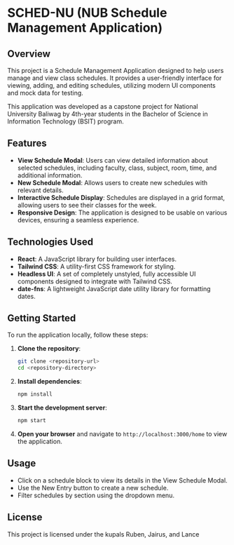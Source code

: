 # SCHED-NU (NUB Schedule Management Application)

## Overview
This project is a Schedule Management Application designed to help users manage and view class schedules. It provides a user-friendly interface for viewing, adding, and editing schedules, utilizing modern UI components and mock data for testing.

This application was developed as a capstone project for National University Baliwag by 4th-year students in the Bachelor of Science in Information Technology (BSIT) program.

## Features
- **View Schedule Modal**: Users can view detailed information about selected schedules, including faculty, class, subject, room, time, and additional information.
- **New Schedule Modal**: Allows users to create new schedules with relevant details.
- **Interactive Schedule Display**: Schedules are displayed in a grid format, allowing users to see their classes for the week.
- **Responsive Design**: The application is designed to be usable on various devices, ensuring a seamless experience.

## Technologies Used
- **React**: A JavaScript library for building user interfaces.
- **Tailwind CSS**: A utility-first CSS framework for styling.
- **Headless UI**: A set of completely unstyled, fully accessible UI components designed to integrate with Tailwind CSS.
- **date-fns**: A lightweight JavaScript date utility library for formatting dates.

## Getting Started
To run the application locally, follow these steps:

1. **Clone the repository**:
   ```bash
   git clone <repository-url>
   cd <repository-directory>
   ```

2. **Install dependencies**:
   ```bash
   npm install
   ```

3. **Start the development server**:
   ```bash
   npm start
   ```

4. **Open your browser** and navigate to `http://localhost:3000/home` to view the application.

## Usage
- Click on a schedule block to view its details in the View Schedule Modal.
- Use the New Entry button to create a new schedule.
- Filter schedules by section using the dropdown menu.

## License
This project is licensed under the kupals Ruben, Jairus, and Lance
